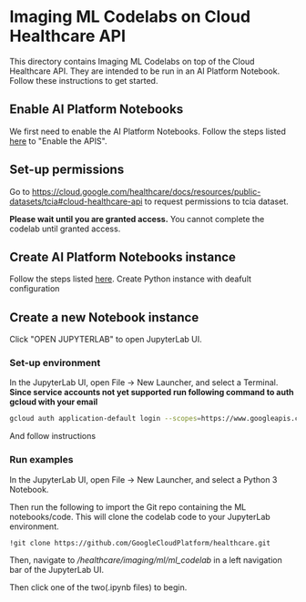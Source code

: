 # Imaging ML Codelabs on Cloud Healthcare API

This directory contains Imaging ML Codelabs on top of the Cloud Healthcare API. They are intended to be run in an AI Platform Notebook. Follow these instructions to get started.

## Enable AI Platform Notebooks

We first need to enable the AI Platform Notebooks. Follow the steps listed [here](https://cloud.google.com/ai-platform/notebooks/docs/before-you-begin) to "Enable the APIS".

## Set-up permissions

Go to https://cloud.google.com/healthcare/docs/resources/public-datasets/tcia#cloud-healthcare-api to request permissions to tcia dataset.

**Please wait until you are granted access.** You cannot complete the codelab until granted access.

## Create AI Platform Notebooks instance

Follow the steps listed [here](https://cloud.google.com/ai-platform/notebooks/docs/create-new). Create Python instance with deafult configuration 

## Create a new Notebook instance


Click "OPEN JUPYTERLAB" to open JupyterLab UI.

### Set-up environment
In the JupyterLab UI, open File -> New Launcher, and select a Terminal.
**Since service accounts not yet supported run following command to auth gcloud with your email**
```bash
gcloud auth application-default login --scopes=https://www.googleapis.com/auth/userinfo.email,https://www.googleapis.com/auth/cloud-platform,https://www.googleapis.com/auth/cloud-healthcare --no-launch-browser
```
And follow instructions

### Run examples 

In the JupyterLab UI, open File -> New Launcher, and select a Python 3 Notebook.

Then run the following to import the Git repo containing the ML notebooks/code. This will clone the codelab code to your JupyterLab environment.

```ipython
!git clone https://github.com/GoogleCloudPlatform/healthcare.git
```

Then, navigate to */healthcare/imaging/ml/ml_codelab* in a left navigation bar of the JupyterLab UI.

Then click one of the two(.ipynb files) to begin.
